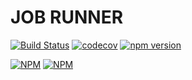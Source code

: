 # JOB RUNNER

[![Build Status](https://travis-ci.org/ZxBing0066/node-job-runner.svg?branch=master)](https://travis-ci.org/ZxBing0066/node-job-runner)
[![codecov](https://codecov.io/gh/ZxBing0066/node-job-runner/branch/master/graph/badge.svg)](https://codecov.io/gh/ZxBing0066/node-job-runner)
[![npm version](https://badge.fury.io/js/job-runner.svg)](https://badge.fury.io/js/job-runner)

[![NPM](https://nodei.co/npm/job-runner.png?downloads=true&downloadRank=true&stars=true)](https://nodei.co/npm/job-runner/)
[![NPM](https://nodei.co/npm-dl/job-runner.png?months=3&height=2)](https://nodei.co/npm/job-runner)